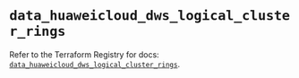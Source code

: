 # `data_huaweicloud_dws_logical_cluster_rings`

Refer to the Terraform Registry for docs: [`data_huaweicloud_dws_logical_cluster_rings`](https://registry.terraform.io/providers/huaweicloud/huaweicloud/1.71.1/docs/data-sources/dws_logical_cluster_rings).
